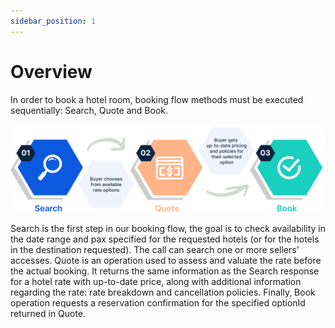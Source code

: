 ```yaml
---
sidebar_position: 1
---
```


# Overview

In order to book a hotel room, booking flow methods must be executed sequentially: Search, Quote and Book.

![Hotel-X Shopping Flow](../../../../../static/img/docs/hotel-x/hotel-x_shopping_flow.svg)

Search is the first step in our booking flow, the goal is to check availability in the date range and pax specified for the requested hotels (or for the hotels in the destination requested). The call can search one or more sellers’ accesses. Quote is an operation used to assess and valuate the rate before the actual booking. It returns the same information as the Search response for a hotel rate with up-to-date price, along with additional information regarding the rate: rate breakdown and cancellation policies. Finally, Book operation requests a reservation confirmation for the specified optionId returned in Quote.


